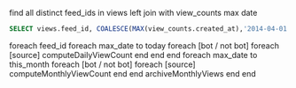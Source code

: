 find all distinct feed_ids in views left join with view_counts max date
```SQL
SELECT views.feed_id, COALESCE(MAX(view_counts.created_at),'2014-04-01') as updated_at FROM views LEFT JOIN view_counts ON views.feed_id = view_counts.feed_id GROUP BY views.feed_id ORDER BY updated_at ASC
```

foreach feed_id
  foreach max_date to today
    foreach [bot / not bot]
      foreach [source]
        computeDailyViewCount
      end
    end
  end
  foreach max_date to this_month
    foreach [bot / not bot]
      foreach [source]
        computeMonthlyViewCount
      end
    end
    archiveMonthlyViews
  end
end
